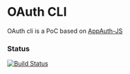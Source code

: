 # OAuth CLI

OAuth cli is a PoC based on [AppAuth-JS](https://github.com/openid/AppAuth-JS)

### Status
[![Build Status](https://travis-ci.org/mcastany/oauth-cli.png)](https://travis-ci.org/mcastany/oauth-cli)
